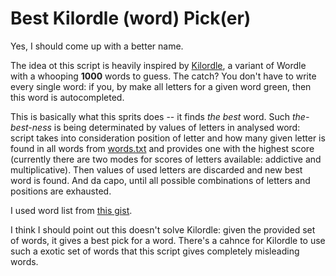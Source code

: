 # Best Kilordle (word) Pick(er)

Yes, I should come up with a better name.

The idea ot this script is heavily inspired by [Kilordle](https://jonesnxt.github.io/kilordle/), a variant of Wordle with a whooping **1000** words to guess. The catch? You don't have to write every single word: if you, by make all letters for a given word green, then this word is autocompleted.

This is basically what this sprits does -- it finds _the best_ word. Such _the-best-ness_ is being determinated by values of letters in analysed word: script takes into consideration position of letter and how many given letter is found in all words from [words.txt](words.txt) and provides one with the highest score (currently there are two modes for scores of letters available: addictive and multiplicative).
Then values of used letters are discarded and new best word is found. And da capo, until all possible combinations of letters and positions are exhausted.

I used word list from [this gist](https://gist.github.com/dracos/dd0668f281e685bad51479e5acaadb93).

I think I should point out this doesn't solve Kilordle: given the provided set of words, it gives a best pick for a word. There's a cahnce for Kilordle to use such a exotic set of words that this script gives completely misleading words.